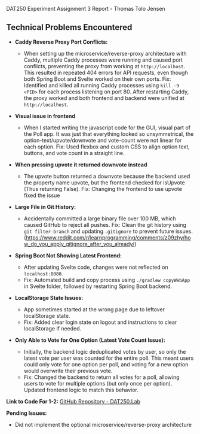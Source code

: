 DAT250 Experiment Assignment 3 Report - Thomas Tolo Jensen

## Technical Problems Encountered
- **Caddy Reverse Proxy Port Conflicts:**
  - When setting up the microservice/reverse-proxy architecture with Caddy, multiple Caddy processes were running and caused port conflicts, preventing the proxy from working at `http://localhost`. This resulted in repeated 404 errors for API requests, even though both Spring Boot and Svelte worked on their own ports.
  Fix: Identified and killed all running Caddy processes using `kill -9 <PID>` for each process listening on port 80. After restarting Caddy, the proxy worked and both frontend and backend were unified at `http://localhost`.

- **Visual issue in frontend**
  - When I started writing the javascript code for the GUI, visual part of the Poll app. It was just that everything looked so unsymmetrical, the option-text/upvote/downvote and vote-count were not linear for each option. 
  Fix: Used flexbox and custom CSS to align option text, buttons, and vote count in a straight line.

- **When pressing upvote it returned downvote instead** 
  - The upvote button returned a downvote because the backend used the property name upvote, but the frontend checked for isUpvote (Thus returning False). 
  Fix: Changing the frontend to use upvote fixed the issue

- **Large File in Git History:**
  - Accidentally committed a large binary file over 100 MB, which caused GitHub to reject all pushes. 
  Fix: Clean the git history using `git filter-branch` and updating `.gitignore` to prevent future issues. (https://www.reddit.com/r/learnprogramming/comments/z09zhy/how_do_you_apply_gitignore_after_you_already/)

- **Spring Boot Not Showing Latest Frontend:**
  - After updating Svelte code, changes were not reflected on `localhost:8080`.
  - Fix: Automated build and copy process using `./gradlew copyWebApp` in Svelte folder, followed by restarting Spring Boot backend.

- **LocalStorage State Issues:**
  - App sometimes started at the wrong page due to leftover localStorage state.
  - Fix: Added clear login state on logout and instructions to clear localStorage if needed.

- **Only Able to Vote for One Option (Latest Vote Count Issue):**
  - Initially, the backend logic deduplicated votes by user, so only the latest vote per user was counted for the entire poll. This meant users could only vote for one option per poll, and voting for a new option would overwrite their previous vote.
  - Fix: Changed the backend to return all votes for a poll, allowing users to vote for multiple options (but only once per option). Updated frontend logic to match this behavior.

**Link to Code For 1-2:**
[GitHub Repository - DAT250.Lab](https://github.com/ThomasTolo/Dat250.Lab)

**Pending Issues:**
- Did not implement the optional microservice/reverse-proxy architecture

